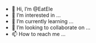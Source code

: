 - 👋 Hi, I’m @EatEle
- 👀 I’m interested in ...
- 🌱 I’m currently learning ...
- 💞️ I’m looking to collaborate on ...
- 📫 How to reach me ...

<!---
EatEle/EatEle is a ✨ special ✨ repository because its `README.md` (this file) appears on your GitHub profile.
You can click the Preview link to take a look at your changes.
--->

